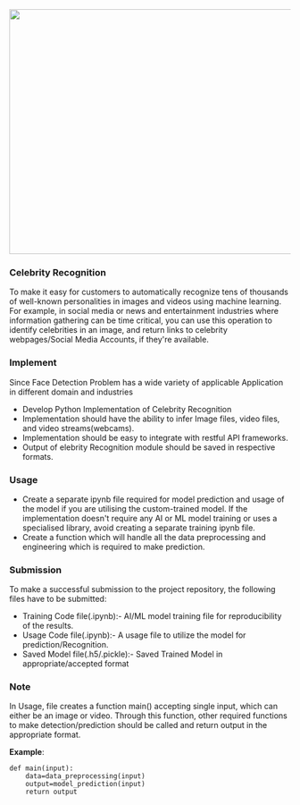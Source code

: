 <img src="https://static.us-east-1.prod.workshops.aws/public/9a8e846d-8d8a-4769-ac9b-805a066609ba/static/images/celebrity.jpg" width=1500 height=438>

### Celebrity Recognition



To make it easy for customers to automatically recognize tens of thousands of well-known personalities in images and videos using machine learning. For example, in social media or news and entertainment industries where information gathering can be time critical, you can use this operation to identify celebrities in an image, and return links to celebrity webpages/Social Media Accounts, if they're available.


### Implement

Since Face Detection Problem has a wide variety of applicable Application in different domain and industries

* Develop Python Implementation of Celebrity Recognition
* Implementation should have the ability to infer Image files, video files, and video streams(webcams).
* Implementation should be easy to integrate with restful API frameworks.
* Output of elebrity Recognition module should be saved in respective formats.

### Usage

* Create a separate ipynb file required for model prediction and usage of the model if you are utilising the custom-trained model. If the implementation doesn't require any AI or ML model training or uses a specialised library, avoid creating a separate training ipynb file.
* Create a function which will handle all the data preprocessing and engineering which is required to make prediction.

### Submission

To make a successful submission to the project repository, the following files have to be submitted:

* Training Code file(.ipynb):- AI/ML model training file for reproducibility of the results.
* Usage Code file(.ipynb):- A usage file to utilize the model for prediction/Recognition.
* Saved Model file(.h5/.pickle):- Saved Trained Model in appropriate/accepted format

### Note

In Usage, file creates a function main() accepting single input, which can either be an image or video. Through this function, other required functions to make detection/prediction should be called and return output in the appropriate format.

**Example**:

```
def main(input):
    data=data_preprocessing(input)
    output=model_prediction(input)
    return output
    
```